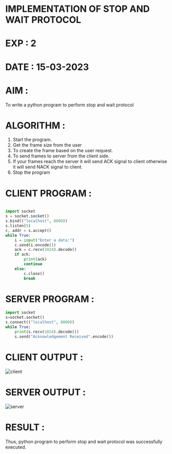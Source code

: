# IMPLEMENTATION OF STOP AND WAIT PROTOCOL

# EXP : 2

# DATE : 15-03-2023

# AIM :
To write a python program to perform stop and wait protocol


# ALGORITHM :
1. Start the program.
2. Get the frame size from the user
3. To create the frame based on the user request.
4. To send frames to server from the client side.
5. If your frames reach the server it will send ACK signal to client otherwise it will send NACK signal to client.
6. Stop the program

# CLIENT PROGRAM :
```PYTHON 3 

import socket
s = socket.socket()
s.bind(("localhost", 8000))
s.listen(5)
c, addr = s.accept()
while True:
    i = input("Enter a data:")
    c.send(i.encode())
    ack = c.recv(1024).decode()
    if ack:
        print(ack)
        continue
    else:
        c.close()
        break

```
# SERVER PROGRAM :
```PYTHON 3
import socket
s=socket.socket()
s.connect(("localhost", 8000))
while True:
    print(s.recv(1024).decode()) 
    s.send("Acknowledgement Received".encode())

```


# CLIENT OUTPUT :



![client](https://github.com/Skanthasishanth/EX-2/assets/118298456/8f5e1393-d7f4-4625-ba23-755e3ef76015)
# SERVER OUTPUT :
![server](https://github.com/Skanthasishanth/EX-2/assets/118298456/d610906f-8278-419a-9e8f-01e4da95ce05)

# RESULT :
Thus, python program to perform stop and wait protocol was successfully executed.
